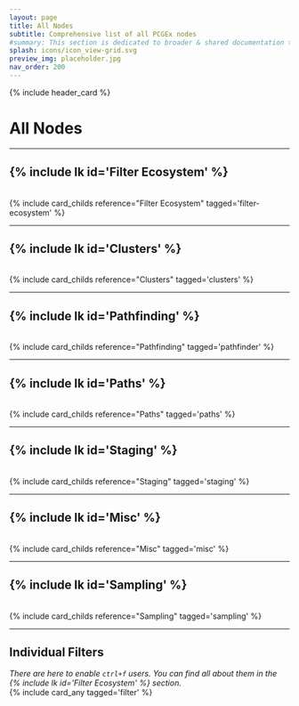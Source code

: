 ```yaml
---
layout: page
title: All Nodes
subtitle: Comprehensive list of all PCGEx nodes
#summary: This section is dedicated to broader & shared documentation topics. Node specifics can be found on the dedicated node page.
splash: icons/icon_view-grid.svg
preview_img: placeholder.jpg
nav_order: 200
---
```


{% include header_card %}

# All Nodes

---
## {% include lk id='Filter Ecosystem' %}
<br>
{% include card_childs reference="Filter Ecosystem" tagged='filter-ecosystem' %}

---
## {% include lk id='Clusters' %}
<br>
{% include card_childs reference="Clusters" tagged='clusters' %}

---
## {% include lk id='Pathfinding' %}
<br>
{% include card_childs reference="Pathfinding" tagged='pathfinder' %}

---
## {% include lk id='Paths' %}
<br>
{% include card_childs reference="Paths" tagged='paths' %}

---
## {% include lk id='Staging' %}
<br>
{% include card_childs reference="Staging" tagged='staging' %}

---
## {% include lk id='Misc' %}
<br>
{% include card_childs reference="Misc" tagged='misc' %}

---
## {% include lk id='Sampling' %}
<br>
{% include card_childs reference="Sampling" tagged='sampling' %}


---
## Individual Filters
*There are here to enable `ctrl+f` users. You can find all about them in the {% include lk id='Filter Ecosystem' %} section.*
<br>
{% include card_any tagged='filter' %}